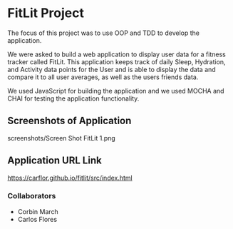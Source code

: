 # FitLit Project 

The focus of this project was to use OOP and TDD to develop the application. 

We were asked to build a web application to display user data for a fitness tracker called FitLit. This application keeps track of daily Sleep, Hydration, and Activity data points for the User and is able to display the data and compare it to all user averages, as well as the users friends data. 

We used JavaScript for building the application and we used MOCHA and CHAI for testing the application functionality. 


## Screenshots of Application

screenshots/Screen Shot FitLit 1.png

## Application URL Link

https://carflor.github.io/fitlit/src/index.html

### Collaborators 
- Corbin March
- Carlos Flores
